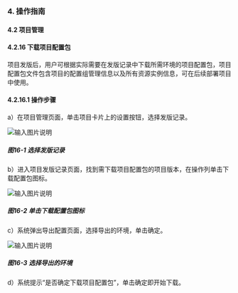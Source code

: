 ### 4. 操作指南

#### 4.2 项目管理

#### 4.2.16 下载项目配置包

项目发版后，用户可根据实际需要在发版记录中下载所需环境的项目配置包，项目配置包文件包含项目的配置组管理信息以及所有资源实例信息，可在后续部署项目中使用。

#### 4.2.16.1 操作步骤

a）在项目管理页面，单击项目卡片上的设置按钮，选择发版记录。

![输入图片说明](../../../../images/SoFlu%EF%BC%88%E5%90%8E%E7%AB%AF%EF%BC%89%E5%BC%80%E5%8F%91%E5%B9%B3%E5%8F%B0/1.%20%E6%9C%80%E6%96%B0%E7%89%88%E6%9C%AC%20-%20%E6%9B%B4%E6%96%B0%E6%97%A5%E6%9C%9F%20-%202022.10.08/4.%20%E6%93%8D%E4%BD%9C%E6%8C%87%E5%8D%97/2.%20%E9%A1%B9%E7%9B%AE%E7%AE%A1%E7%90%86/16-1.png)

##### 图16-1 选择发版记录

b）进入项目发版记录页面，找到需下载项目配置包的项目版本，在操作列单击下载配置包图标。

![输入图片说明](../../../../images/SoFlu%EF%BC%88%E5%90%8E%E7%AB%AF%EF%BC%89%E5%BC%80%E5%8F%91%E5%B9%B3%E5%8F%B0/1.%20%E6%9C%80%E6%96%B0%E7%89%88%E6%9C%AC%20-%20%E6%9B%B4%E6%96%B0%E6%97%A5%E6%9C%9F%20-%202022.10.08/4.%20%E6%93%8D%E4%BD%9C%E6%8C%87%E5%8D%97/2.%20%E9%A1%B9%E7%9B%AE%E7%AE%A1%E7%90%86/16-2.png)

##### 图16-2 单击下载配置包图标

c）系统弹出导出配置页面，选择导出的环境，单击确定。

![输入图片说明](../../../../images/SoFlu%EF%BC%88%E5%90%8E%E7%AB%AF%EF%BC%89%E5%BC%80%E5%8F%91%E5%B9%B3%E5%8F%B0/1.%20%E6%9C%80%E6%96%B0%E7%89%88%E6%9C%AC%20-%20%E6%9B%B4%E6%96%B0%E6%97%A5%E6%9C%9F%20-%202022.10.08/4.%20%E6%93%8D%E4%BD%9C%E6%8C%87%E5%8D%97/2.%20%E9%A1%B9%E7%9B%AE%E7%AE%A1%E7%90%86/16-3.png)

##### 图16-3 选择导出的环境

d）系统提示“是否确定下载项目配置包”，单击确定即开始下载。
